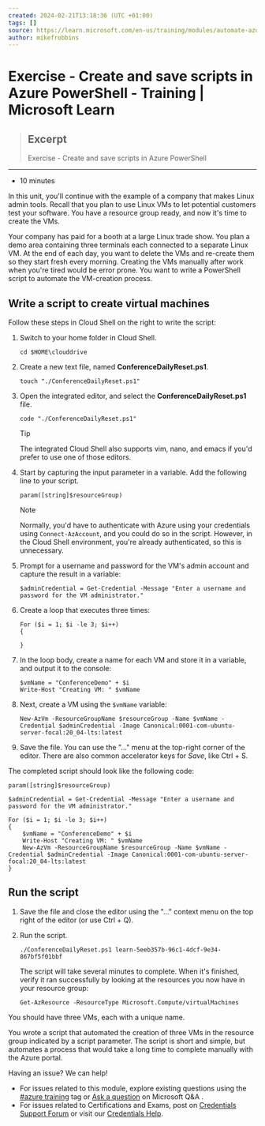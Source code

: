 ```yaml
---
created: 2024-02-21T13:18:36 (UTC +01:00)
tags: []
source: https://learn.microsoft.com/en-us/training/modules/automate-azure-tasks-with-powershell/8-exercise-create-resource-using-script
author: mikefrobbins
---
```


# Exercise - Create and save scripts in Azure PowerShell - Training | Microsoft Learn

> ## Excerpt
> Exercise - Create and save scripts in Azure PowerShell

---
-   10 minutes

In this unit, you'll continue with the example of a company that makes Linux admin tools. Recall that you plan to use Linux VMs to let potential customers test your software. You have a resource group ready, and now it's time to create the VMs.

Your company has paid for a booth at a large Linux trade show. You plan a demo area containing three terminals each connected to a separate Linux VM. At the end of each day, you want to delete the VMs and re-create them so they start fresh every morning. Creating the VMs manually after work when you're tired would be error prone. You want to write a PowerShell script to automate the VM-creation process.

## Write a script to create virtual machines

Follow these steps in Cloud Shell on the right to write the script:

1.  Switch to your home folder in Cloud Shell.
    
    ```
    cd $HOME\clouddrive
    
    ```
    
2.  Create a new text file, named **ConferenceDailyReset.ps1**.
    
    ```
    touch "./ConferenceDailyReset.ps1"
    
    ```
    
3.  Open the integrated editor, and select the **ConferenceDailyReset.ps1** file.
    
    ```
    code "./ConferenceDailyReset.ps1"
    
    ```
    
    Tip
    
    The integrated Cloud Shell also supports vim, nano, and emacs if you'd prefer to use one of those editors.
    
4.  Start by capturing the input parameter in a variable. Add the following line to your script.
    
    ```
    param([string]$resourceGroup)
    
    ```
    
    Note
    
    Normally, you'd have to authenticate with Azure using your credentials using `Connect-AzAccount`, and you could do so in the script. However, in the Cloud Shell environment, you're already authenticated, so this is unnecessary.
    
5.  Prompt for a username and password for the VM's admin account and capture the result in a variable:
    
    ```
    $adminCredential = Get-Credential -Message "Enter a username and password for the VM administrator."
    
    ```
    
6.  Create a loop that executes three times:
    
    ```
    For ($i = 1; $i -le 3; $i++) 
    {
    
    }
    
    ```
    
7.  In the loop body, create a name for each VM and store it in a variable, and output it to the console:
    
    ```
    $vmName = "ConferenceDemo" + $i
    Write-Host "Creating VM: " $vmName
    
    ```
    
8.  Next, create a VM using the `$vmName` variable:
    
    ```
    New-AzVm -ResourceGroupName $resourceGroup -Name $vmName -Credential $adminCredential -Image Canonical:0001-com-ubuntu-server-focal:20_04-lts:latest
    
    ```
    
9.  Save the file. You can use the "..." menu at the top-right corner of the editor. There are also common accelerator keys for _Save_, like Ctrl + S.
    

The completed script should look like the following code:

```
param([string]$resourceGroup)

$adminCredential = Get-Credential -Message "Enter a username and password for the VM administrator."

For ($i = 1; $i -le 3; $i++)
{
    $vmName = "ConferenceDemo" + $i
    Write-Host "Creating VM: " $vmName
    New-AzVm -ResourceGroupName $resourceGroup -Name $vmName -Credential $adminCredential -Image Canonical:0001-com-ubuntu-server-focal:20_04-lts:latest
}

```

## Run the script

1.  Save the file and close the editor using the "..." context menu on the top right of the editor (or use Ctrl + Q).
    
2.  Run the script.
    
    ```
    ./ConferenceDailyReset.ps1 learn-5eeb357b-96c1-4dcf-9e34-867bf5f01bbf
    
    ```
    
    The script will take several minutes to complete. When it's finished, verify it ran successfully by looking at the resources you now have in your resource group:
    
    ```
    Get-AzResource -ResourceType Microsoft.Compute/virtualMachines
    
    ```
    

You should have three VMs, each with a unique name.

You wrote a script that automated the creation of three VMs in the resource group indicated by a script parameter. The script is short and simple, but automates a process that would take a long time to complete manually with the Azure portal.

Having an issue? We can help!

-   For issues related to this module, explore existing questions using the [#azure training](https://aka.ms/azure-fundamentals-qna) tag or [Ask a question](https://aka.ms/qnaaztraining) on Microsoft Q&A .
-   For issues related to Certifications and Exams, post on [Credentials Support Forum](https://aka.ms/pilot-certifications-forums) or visit our [Credentials Help](https://aka.ms/pilot-cert-help).
